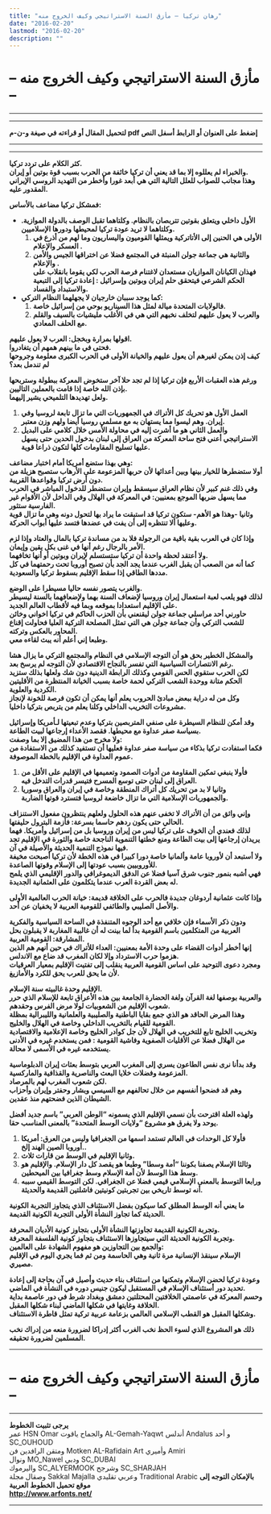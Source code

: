 ```yaml
---
title: "رهان تركيا – مأزق السنة الاستراتيجي وكيف الخروج منه"
date: "2016-02-20"
lastmod: "2016-02-20"
description: ""
---
```

# **– مأزق السنة الاستراتيجي وكيف الخروج منه –**

---

---

**لتحميل المقال أو قراءته في صيغة و-ن-م pdf إضغط على العنوان أو الرابط أسفل النص**

---



---

**كثر الكلام على تردد تركيا.  
والخبراء لم يعللوه إلا بما قد يعني أن تركيا خائفة من الحرب بسبب قوة بوتين أو إيران.  
وهذا مجانب للصواب للعلل التالية التي هي أبعد غورا وأخطر من التهديد الروسي الإيراني المقدور عليه.**

**فمشكل تركيا مضاعف بالأساس:**

* **الأول داخلي ويتعلق بقوتين تتربصان بالنظام. وكلتاهما تقبل الوصف بالدولة الموازية. وكلتاهما لا تريد عودة تركيا لمحيطها ودورها الإسلاميين.**
  1. **الأولى هي الحنين إلى الأتاتركية ويمثلها القوميون واليساريون وما لهم من أذرع في العسكر والإعلام .**
  2. **والثانية هي جماعة جولن المنبثة في المجتمع فضلا عن اختراقها الجيس والأمن والإعلام .  
     فهذان الكيانان الموازيان مستعدان لاغتنام فرصة الحرب لكي يقوما بانقلاب على الحكم الشرعي فيتحقق حلم إيران وبوتين وإسرائيل : إعادة تركيا إلى التبعية والاستبداد والفساد.**
* **كما يوجد سببان خارجيان لا يجهلهما النظام التركي:**
  1. **فالولايات المتحدة ميالة لمثل هذا السيناريو بوحي من إسرائيل خاصة.**
  2. **والعرب لا يعول عليهم لتخلف نخبهم التي هي في الأغلب مليشيات بالسيف والقلم مع الحلف المعادي.**

**اقولها بمرارة وبخجل: العرب لا يعول عليهم.  
فحتى في ما بينهم همهم أن يتغادروا.  
كيف إذن يمكن لغيرهم أن يعول عليهم والخيانة الأولى في الحرب الكبرى معلومة وجروحها لم تندمل بعد؟**

**ورغم هذه العقبات الأربع فإن تركيا إذا لم تجد حلا آخر ستخوض المعركة ببطولة وستربحها بإذن الله خاصة إذا قامت بالعملين التاليين.  
ولعل تهديدها التلميحي يشير إليهما.**

1. **العمل الأول هو تحريك كل الأتراك في الجمهوريات التي ما تزال تابعة لروسيا وفي إيران. وهم ليسوا مما يستهان به مع مسلمي روسيا أيضا ولهم وزن معتبر.**
2. **والعمل الثاني هو ما أشرت إليه في محاولة الأمس خلال كلامي على البديل الاستراتيجي أعني فتح ساحة المعركة من العراق إلى لبنان بدخول الحدين حتى يسهل عليها تسليح المقاومات كلها لتكون ذراعا قوية.**

**وهي بهذا ستضع أمريكا أمام اختبار مضاعف:  
أولا ستضطرها للخيار بينها وبين أعدائها لأن حربها المزعومة على الأرهاب ستصبح هزيلة من دون أرض تركيا وقواعدها القريبة.  
وفي ذلك غنم كبير لأن نظام العراق سيسقط وإيران ستضطر للدخول المباشر في الحرب مما يسهل ضربها الموجع بمعنيين: في المعركة في الهلال وفي الداخل لأن الأقوام غير الفارسية ستثور.  
وثانيا -وهذا هو الأهم- ستكون تركيا قد استبقت ما يراد بها لتحول دونه وهي ما تزال قوية وعليها ألا تنتظره إلى أن يفت في عضدها فتسد عليها أبواب الحركة.**

**وإذا كان في العرب بقية باقية من الرجولة فلا بد من مساندة تركيا بالمال والعتاد وإذا لزم الأمر بالرجال رغم أنها في غنى بكل يقين وإيمان.  
ولا أعتقد لحظة واحدة أن تركيا ستستسلم لإيران وبوتين أو أنها تخافهما.  
كما أنه من الصعب أن يقبل الغرب عندما يجد الجد بأن تصبح أوروبا تحت رحمتهما في كل مددها الطاقي إذا سقط الإقليم بسقوط تركيا والسعودية.**

**والغرب يتصور نفسه حاليا مسيطرا على الوضع.  
لذلك فهو يلعب لعبة استعمال إيران وروسيا لإضعاف السنة بهما ولإضعافهما بالسنة ليسيطر على الإقليم استعدادا بموقعه وبما فيه لأقطاب العالم الجديد.  
حاورني أحد مراسلي جماعة جولن ليقنعني بأن الحزب الحاكم في تركيا اخواني وخائن للشعب التركي وأن جماعة جولن هي التي تمثل المصلحة التركية العليا فحاولت إقناع المحاور بالعكس وتركته.  
وطبعا إني أعلم أنه يبث لقاءه معي.**

**والمشكل الخطير بحق هو أن التوجه الإسلامي في النظام والمجتمع التركي ما يزال هشا رغم الانتصارات السياسية التي تفسر بالنجاح الاقتصادي لأن التوجه لم يرسخ بعد.  
لكن الحرب ستقوي الحس القومي وكذلك الرابطة الدينية دون شك ولعلها بذلك ستزيد الحكم متانة ووحدة الشعب التركي لحمة خاصة بسبب الخيانة المنتظرة من الأقليتين الكردية والعلوية.  
وكل من له دراية ببعض مبادئ الحروب يعلم أنها يمكن أن تكون فرصة للخونة لإنجاز مشروعات التخريب الداخلي وكلنا يعلم من يتربص بتركيا داخليا.**

**وقد أمكن للنظام السيطرة على صنفي المتربصين بتركيا وعدم تبعيتها لـأمريكا وإسرائيل بسياسة صفر عداوة مع محيطها. فقصد الأعداء إرجاعها لبيت الطاعة.  
ولا مخرج من هذا المضيق إلا بما وصفت:  
فكما استفادت تركيا بذكاء من سياسة صفر عداوة فعليها أن تستفيد كذلك من الاستفادة من عموم العداوة في الإقليم بالخطة الموصوفة.**

1. **فأولا ينبغي تمكين المقاومة من أدوات الصمود وتعميمها في الإقليم على الأقل من العراق إلى لبنان حتى توسع المسرح فتيسر قدرات التدخل فيه.**
2. **وثانيا لا بد من تحريك كل أتراك المنطقة وخاصة في إيران والعراق وسوريا والجمهوريات الإسلامية التي ما تزال خاضعة لروسيا فتسترد قوتها الضاربة.**

**وإني واثق من أن الأتراك لا تخفى عنهم هذه الحلول ولعلهم ينتظرون مفعول الاستنزاف الحالي حتى يكون ردهم حاسما بسرعة: فأزمة البترول حليفتها.  
لذلك فعندي أن الخوف على تركيا ليس من إيران وروسيا بل من إسرائيل وأمريكا. فهما يريدان إرجاعها إلى بيت الطاعة ومنع خطتها التنموية الناجحة خاصة والثورة في الإقليم تجد فيها نموذج التنمية الحديثة والأصيلة في آن.  
ولا أستبعد أن لأوروبا عامة وألمانيا خاصة دورا كبيرا في هذه الخطة لأن تركيا أصبحت مخيفة للأوروبيين بسبب عودتها إلى الإسلام وقوتها الصاعدة.  
فهي أشبه بنمور جنوب شرق آسيا فضلا عن الدفق الديموغرافي والدور الإقليمي الذي يلمح له بعض القردة العرب عندما يتكلمون على العثمانية الجديدة.**

**وإذا كانت عثمانية أردوغان جديدة فالحرب على الخلافة قديمة: خيانة الحرب العالمية الأولى والأصل الصليبي والطائفي للقومية العربية لا يخفيان عن أحد.**

**ودون ذكر الأسماء فإن خلافي مع أحد الوجوه المتنفذة في الساحة السياسية والفكرية العربية من المتكلمين باسم القومية بدأ لما بينت له أن غالبية المغاربة لا يقبلون بحل المشارقة: القومية العربية.  
إنها أخطر أدوات القضاء على وحدة الأمة بمعنيين: العداء للأتراك في حين أنهم هم الذين هزموا حرب الاسترداد وإلا لكان المغرب قد ضاع مع الاندلس.  
ومجرد دعوى التوحيد على اساس القومية العربية ينقلب إلى تفتيت الإقليم بمعيار العرقيات لأن ما يحق للعرب يحق للكرد والأمازيغ.**

**الإقليم وحدة غالبيته سنة الإسلام.  
والعربية بوصفها لغة القرآن ولغة الحضارة الجامعة بين هذه الأعراق تابعة للإسلام الذي حرر شعوب الإقليم من الشعوبيات لولا مرض الفرس وحقدهم.  
وهذا المرض الحاقد هو الذي جمع بقايا الباطنية والصليبية والعلمانية والليبرالية بمظلة القومية للقيام بالتخريب الداخلي وخاصة في الهلال والخليج.  
وتخريب الخليج تابع للتخريب في الهلال لأن جل كوادر الخليج وخاصة الإعلامية والاقتصادية من الهلال فضلا عن الأقليات الصفوية وفاشية القومية : فمن يستخدم غيره في الأدنى يستخدمه غيره في الأسمى لا محالة.**

**وقد بدأنا نرى نفس الطاعون يسري إلى المغرب العربي بتوسط بعثات إيران الدبلوماسية المزعومة وفضلات خلايا البعث والناصرية والقذافية والماركسية.  
لكن شعوب المغرب لهم بالمرصاد.  
وهم قد فضحوا أنفسهم من خلال تحالفهم مع السيسي وبشار وحفتر وإيران وأحزاب الشيطان الذين فضحتهم منذ عقدين.**

**ولهذه العلة اقترحت بأن نسمي الإقليم الذي يسمونه “الوطن العربي” باسم جديد أفضل يوحد ولا يفرق هو مشروع “ولايات الوسط المتحدة” بالمعنى المناسب حقا.**

1. **فأولا كل الوحدات في العالم تستمد اسمها من الجغرافيا وليس من العرق: أمريكا أوروبا الصين الهند إلخ..**
2. **وثانيا الإقليم في الوسط من قارات ثلاث.**
3. **وثالثا الإسلام يصفنا بكوننا “أمة وسطا” وطبعا هو يقصد كل دار الإسلام. والإقليم هو وسط هذا الوسط لأن أمة الإسلام وسط جغرافيا بين الميحطين.**
4. **ورابعا التوسط بالمعنى الإسلامي قيمي فضلا عن الجغرافي. لكن التوسط القيمي سببه أنه توسط تاريخي بين تجربتين كونيتين فاشلتين القديمة والحديثة.**

**ما يعني أنه الوسط المطلق كما سيكون بفضل الاستئناف الذي يتجاوز التجربة الكونية الحديثة كما تجاوز النشأة الأولى التجربة الكونية القديمة.**

**وتجربة الكونية القديمة تجاوزتها النشأة الأولى بتجاوز كونية الأديان المحرفة.  
وتجربة الكونية الحديثة التي سيتجاوزها الاستئناف بتجاوز كونية الفلسفة المحرفة.  
والجمع بين التجاوزين هو مفهوم الشهادة على العالمين:  
الإسلام سينقذ الإنسانية مرة ثانية وهي الحاسمة ومن ثم فما يجري اليوم في الإقليم مصيري.**

**وعودة تركيا لحضن الإسلام وتمكنها من استئناف بناء حديث وأصيل في آن بحاجة إلى إعادة تحديد دور أستئناف الإسلام في المستقبل ليكون جنيس دوره في النشأة في الماضي.  
وحسم المعركة في عاصمتي الخلافتين المحتلتين دمشق وبغداد شرط في دور عاصمة بداية الخلافة وغايتها في شكلها الماضي لبناء شكلها المقبل.  
وشكلها المقبل هو القطب الإسلامي العالمي بزعامة عربية تركية تمثل قاطرة الاستئناف.**

**ذلك هو المشروع الذي لسوء الحظ نخب الغرب أكثر إدراكا لضرورة منعه من إدراك نخب المسلمين لضرورة تحقيقه.**

---

# **– مأزق السنة الاستراتيجي وكيف الخروج منه –**

---

**يرجى تثبيت الخطوط**   
 عمر HSN Omar  والجماح ياقوت AL-Gemah-Yaqwt  أندلس Andalus  و أحد SC\_OUHOUD  
 ومتقن الرافدين فن Motken AL-Rafidain Art  وأميري Amiri   
 ونوال MO\_Nawel  ودبي SC\_DUBAI   
 واليرموك SC\_ALYERMOOK  وشرجح SC\_SHARJAH   
 وصقال مجلة Sakkal Majalla وعربي تقليدي Traditional Arabic  **بالإمكان التوجه إلى موقع تحميل الخطوط العربية  
 http://www.arfonts.net/**

---

###